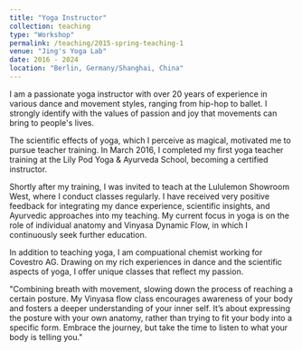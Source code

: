 ```yaml
---
title: "Yoga Instructor"
collection: teaching
type: "Workshop"
permalink: /teaching/2015-spring-teaching-1
venue: "Jing's Yoga Lab"
date: 2016 - 2024
location: "Berlin, Germany/Shanghai, China"
---
```


I am a passionate yoga instructor with over 20 years of experience in various dance and movement styles, ranging from hip-hop to ballet. I strongly identify with the values of passion and joy that movements can bring to people's lives.

The scientific effects of yoga, which I perceive as magical, motivated me to pursue teacher training. In March 2016, I completed my first yoga teacher training at the Lily Pod Yoga & Ayurveda School, becoming a certified instructor.

Shortly after my training, I was invited to teach at the Lululemon Showroom West, where I conduct classes regularly. I have received very positive feedback for integrating my dance experience, scientific insights, and Ayurvedic approaches into my teaching. My current focus in yoga is on the role of individual anatomy and Vinyasa Dynamic Flow, in which I continuously seek further education.

In addition to teaching yoga, I am compuational chemist working for Covestro AG. Drawing on my rich experiences in dance and the scientific aspects of yoga, I offer unique classes that reflect my passion.

"Combining breath with movement, slowing down the process of reaching a certain posture. My Vinyasa flow class encourages awareness of your body and fosters a deeper understanding of your inner self. It’s about expressing the posture with your own anatomy, rather than trying to fit your body into a specific form. Embrace the journey, but take the time to listen to what your body is telling you."
